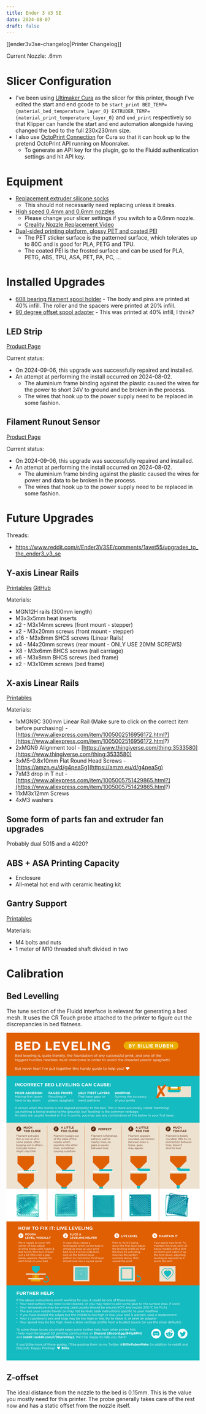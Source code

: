 ```yaml
---
title: Ender 3 V3 SE
date: 2024-08-07
draft: false
---
```


[[ender3v3se-changelog|Printer Changelog]]

Current Nozzle: .6mm
# Slicer Configuration
	
* I've been using [Ultimaker Cura](https://ultimaker.com/software/ultimaker-cura/) as the slicer for this printer, though I've edited the start and end gcode to be `start_print BED_TEMP={material_bed_temperature_layer_0} EXTRUDER_TEMP={material_print_temperature_layer_0}` and `end_print` respectively so that Klipper can handle the start and end automation alongside having changed the bed to the full 230x230mm size.
* I also use [OctoPrint Connection](https://marketplace.ultimaker.com/app/cura/plugins/fieldofview/OctoPrintPlugin) for Cura so that it can hook up to the pretend OctoPrint API running on Moonraker.
	* To generate an API key for the plugin, go to the Fluidd authentication settings and hit API key.

# Equipment

* [Replacement extruder silicone socks](https://www.amazon.ca/gp/product/B0CJTZTZ9S)
  * This should not necessarily need replacing unless it breaks.
* [High speed 0.4mm and 0.6mm nozzles](https://www.amazon.ca/gp/product/B0B5N1C8FB)
  * Please change your slicer settings if you switch to a 0.6mm nozzle.
  * [Creality Nozzle Replacement Video](https://www.youtube.com/watch?v=xTZfIqY6NMY)
* [Dual-sided printing platform, glossy PET and coated PEI](https://www.amazon.ca/gp/product/B0CQNVKWYZ)
  * The PET sticker surface is the patterned surface, which tolerates up to 80C and is good for PLA, PETG and TPU.
  * The coated PEI is the frosted surface and can be used for PLA, PETG, ABS, TPU, ASA, PET, PA, PC, ...

# Installed Upgrades

* [608 bearing filament spool holder](https://www.printables.com/model/792537-ender-3-v3-se-608-bearing-filament-spool-and-sampl/) - The body and pins are printed at 40% infill. The roller and the spacers were printed at 20% infill.
* [90 degree offset spool adapter](https://www.thingiverse.com/thing:6631744) - This was printed at 40% infill, I think?

## LED Strip

[Product Page](https://www.amazon.ca/gp/product/B0CM3KT9CY)

Current status:
* On 2024-09-06, this upgrade was successfully repaired and installed.
* An attempt at performing the install occurred on 2024-08-02.
	* The aluminium frame binding against the plastic caused the wires for the power to short 24V to ground and be broken in the process.
	* The wires that hook up to the power supply need to be replaced in some fashion.

## Filament Runout Sensor

[Product Page](https://www.amazon.ca/gp/product/B0CP5ZFCGN)

Current status:
* On 2024-09-06, this upgrade was successfully repaired and installed.
* An attempt at performing the install occurred on 2024-08-02.
	* The aluminium frame binding against the plastic caused the wires for power and data to be broken in the process.
	* The wires that hook up to the power supply need to be replaced in some fashion.

# Future Upgrades

Threads:
* https://www.reddit.com/r/Ender3V3SE/comments/1avet55/upgrades_to_the_ender3_v3_se
			
## Y-axis Linear Rails

[Printables](https://www.printables.com/model/694446-ender-3-v3-se-ke-d3d-y-rails)
[GitHub](https://github.com/DerrickDarrell/Creality-Ender-3-V3-SE-KE/tree/main/SE%2BKE%20Y%20Rails%20Conversion)

Materials:
* MGN12H rails (300mm length)
* M3x3x5mm heat inserts
* x2 - M3x14mm screws (front mount - stepper)
* x2 - M3x20mm screws (front mount - stepper)
* x16 - M3x8mm SHCS screws (Linear Rails)
* x4 - M4x20mm screws (rear mount - ONLY USE 20MM SCREWS)
* X8 - M3x6mm BHCS screws (rail carriage)
* x6 - M3x8mm BHCS screws (bed frame)
* x2 - M3x10mm screws (bed frame)

## X-axis Linear Rails

[Printables](https://www.printables.com/model/716958-linear-x-rail-mod-ender-3-v3-se)

Materials:
* 1xMGN9C 300mm Linear Rail (Make sure to click on the correct item before purchasing) - [https://www.aliexpress.com/item/1005002516956172.html?](https://www.aliexpress.com/item/1005002516956172.html?)
* 2xMGN9 Alignment tool - [https://www.thingiverse.com/thing:3533580](https://www.thingiverse.com/thing:3533580)
* 3xM5-0.8x10mm Flat Round Head Screws - [https://amzn.eu/d/g4peaSg](https://amzn.eu/d/g4peaSg)
* 7xM3 drop in T nut - [https://www.aliexpress.com/item/1005005751429865.html?](https://www.aliexpress.com/item/1005005751429865.html?)
* 11xM3x12mm Screws
* 4xM3 washers

## Some form of parts fan and extruder fan upgrades

Probably dual 5015 and a 4020?

## ABS + ASA Printing Capacity

* Enclosure
* All-metal hot end with ceramic heating kit

## Gantry Support

[Printables](https://www.printables.com/cs/model/730007-ender-3-v3-se-ke-gantry-support)

Materials:
* M4 bolts and nuts
* 1 meter of M10 threaded shaft divided in two

# Calibration

## Bed Levelling

The tune section of the Fluidd interface is relevant for generating a bed mesh. It uses the CR Touch probe attached to the printer to figure out the discrepancies in bed flatness.

![Bed levelling infographic. If you are quite visually impaired, I think it will be very hard to understand this anyway so possibly don't worry about it. Textural demonstrations of "too close" and "too far" might be better?](bed-levelling.jpeg)

## Z-offset

The ideal distance from the nozzle to the bed is 0.15mm. This is the value you mostly need for this printer. The probe generally takes care of the rest now and has a static offset from the nozzle itself.